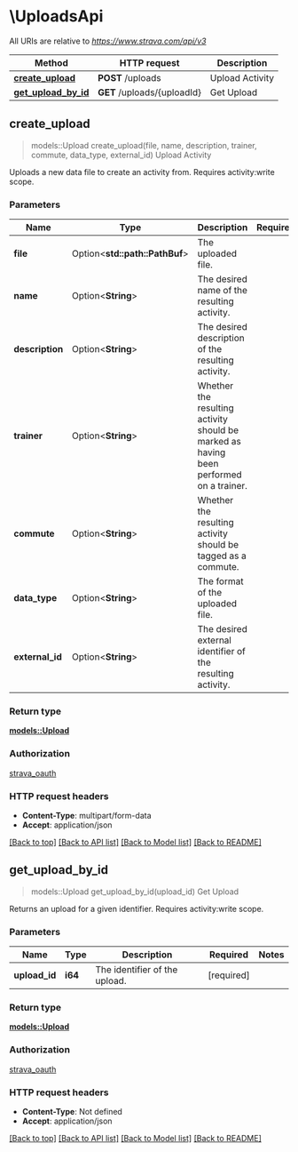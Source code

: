 # \UploadsApi

All URIs are relative to *https://www.strava.com/api/v3*

Method | HTTP request | Description
------------- | ------------- | -------------
[**create_upload**](UploadsApi.md#create_upload) | **POST** /uploads | Upload Activity
[**get_upload_by_id**](UploadsApi.md#get_upload_by_id) | **GET** /uploads/{uploadId} | Get Upload



## create_upload

> models::Upload create_upload(file, name, description, trainer, commute, data_type, external_id)
Upload Activity

Uploads a new data file to create an activity from. Requires activity:write scope.

### Parameters


Name | Type | Description  | Required | Notes
------------- | ------------- | ------------- | ------------- | -------------
**file** | Option<**std::path::PathBuf**> | The uploaded file. |  |
**name** | Option<**String**> | The desired name of the resulting activity. |  |
**description** | Option<**String**> | The desired description of the resulting activity. |  |
**trainer** | Option<**String**> | Whether the resulting activity should be marked as having been performed on a trainer. |  |
**commute** | Option<**String**> | Whether the resulting activity should be tagged as a commute. |  |
**data_type** | Option<**String**> | The format of the uploaded file. |  |
**external_id** | Option<**String**> | The desired external identifier of the resulting activity. |  |

### Return type

[**models::Upload**](Upload.md)

### Authorization

[strava_oauth](../README.md#strava_oauth)

### HTTP request headers

- **Content-Type**: multipart/form-data
- **Accept**: application/json

[[Back to top]](#) [[Back to API list]](../README.md#documentation-for-api-endpoints) [[Back to Model list]](../README.md#documentation-for-models) [[Back to README]](../README.md)


## get_upload_by_id

> models::Upload get_upload_by_id(upload_id)
Get Upload

Returns an upload for a given identifier. Requires activity:write scope.

### Parameters


Name | Type | Description  | Required | Notes
------------- | ------------- | ------------- | ------------- | -------------
**upload_id** | **i64** | The identifier of the upload. | [required] |

### Return type

[**models::Upload**](Upload.md)

### Authorization

[strava_oauth](../README.md#strava_oauth)

### HTTP request headers

- **Content-Type**: Not defined
- **Accept**: application/json

[[Back to top]](#) [[Back to API list]](../README.md#documentation-for-api-endpoints) [[Back to Model list]](../README.md#documentation-for-models) [[Back to README]](../README.md)


